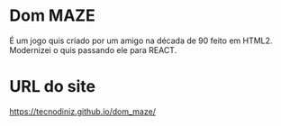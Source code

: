 # Dom MAZE
É um jogo quis criado por um amigo na década de 90 feito em HTML2. Modernizei o quis passando ele para REACT.

# URL do site
https://tecnodiniz.github.io/dom_maze/
